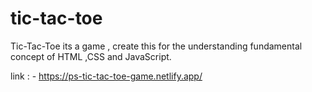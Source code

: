 # tic-tac-toe
Tic-Tac-Toe its a game , create this for the understanding fundamental concept of HTML ,CSS and JavaScript.


link : - https://ps-tic-tac-toe-game.netlify.app/
